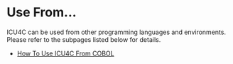 <!--
© 2020 and later: Unicode, Inc. and others.
License & terms of use: http://www.unicode.org/copyright.html
-->

# Use From...

ICU4C can be used from other programming languages and environments. Please
refer to the subpages listed below for details.

* [How To Use ICU4C From COBOL](cobol.md)
